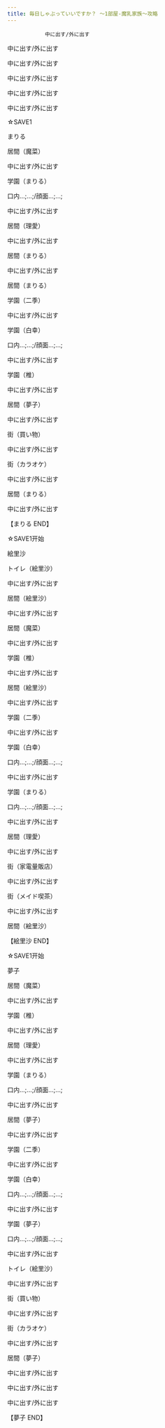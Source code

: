 ```yaml
---
title: 毎日しゃぶっていいですか？ ～1部屋-魔乳家族～攻略
---
```


                中に出す/外に出す

中に出す/外に出す

中に出す/外に出す

中に出す/外に出す

中に出す/外に出す

中に出す/外に出す

☆SAVE1

まりる

居間（魔菜）

中に出す/外に出す

学園（まりる）

口内…;…;/顔面…;…;

中に出す/外に出す

居間（理愛）

中に出す/外に出す

居間（まりる）

中に出す/外に出す

居間（まりる）

学園（二季）

中に出す/外に出す

学園（白幸）

口内…;…;/顔面…;…;

中に出す/外に出す

学園（椎）

中に出す/外に出す

居間（夢子）

中に出す/外に出す

街（買い物）

中に出す/外に出す

街（カラオケ）

中に出す/外に出す

居間（まりる）

中に出す/外に出す



【まりる END】



☆SAVE1开始

絵里沙

トイレ（絵里沙）

中に出す/外に出す

居間（絵里沙）

中に出す/外に出す

居間（魔菜）

中に出す/外に出す

学園（椎）

中に出す/外に出す

居間（絵里沙）

中に出す/外に出す

学園（二季）

中に出す/外に出す

学園（白幸）

口内…;…;/顔面…;…;

中に出す/外に出す

学園（まりる）

口内…;…;/顔面…;…;

中に出す/外に出す

居間（理愛）

中に出す/外に出す

街（家電量販店）

中に出す/外に出す

街（メイド喫茶）

中に出す/外に出す

居間（絵里沙）



【絵里沙 END】



☆SAVE1开始

夢子

居間（魔菜）

中に出す/外に出す

学園（椎）

中に出す/外に出す

居間（理愛）

中に出す/外に出す

学園（まりる）

口内…;…;/顔面…;…;

中に出す/外に出す

居間（夢子）

中に出す/外に出す

学園（二季）

中に出す/外に出す

学園（白幸）

口内…;…;/顔面…;…;

中に出す/外に出す

学園（夢子）

口内…;…;/顔面…;…;

中に出す/外に出す

トイレ（絵里沙）

中に出す/外に出す

街（買い物）

中に出す/外に出す

街（カラオケ）

中に出す/外に出す

居間（夢子）

中に出す/外に出す

中に出す/外に出す

中に出す/外に出す



【夢子 END】




              
